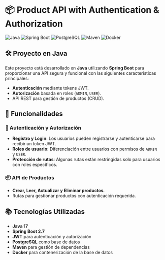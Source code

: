 
# 📦 Product API with Authentication & Authorization

![Java](https://img.shields.io/badge/Java-17-blue.svg) ![Spring Boot](https://img.shields.io/badge/Spring%20Boot-2.7-green.svg) ![PostgreSQL](https://img.shields.io/badge/PostgreSQL-14-blue.svg) ![Maven](https://img.shields.io/badge/Maven-3.8.6-C71A36.svg) ![Docker](https://img.shields.io/badge/Docker-20.10-blue.svg)

## 🛠️ Proyecto en Java

Este proyecto está desarrollado en **Java** utilizando **Spring Boot** para proporcionar una API segura y funcional con las siguientes características principales:

- **Autenticación** mediante tokens JWT.
- **Autorización** basada en roles (`ADMIN`, `USER`).
- API REST para gestión de productos (CRUD).
  
## 🚀 Funcionalidades

### 🔐 Autenticación y Autorización
- **Registro y Login**: Los usuarios pueden registrarse y autenticarse para recibir un token JWT.
- **Roles de usuario**: Diferenciación entre usuarios con permisos de `ADMIN` y `USER`.
- **Protección de rutas**: Algunas rutas están restringidas solo para usuarios con roles específicos.

### 📦 API de Productos
- **Crear, Leer, Actualizar y Eliminar productos**.
- Rutas para gestionar productos con autenticación requerida.

## 📚 Tecnologías Utilizadas
- **Java 17**
- **Spring Boot 2.7**
- **JWT** para autenticación y autorización
- **PostgreSQL** como base de datos
- **Maven** para gestión de dependencias
- **Docker** para contenerización de la base de datos
